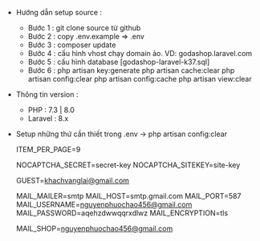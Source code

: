 * Hướng dẫn setup source :
    - Bước 1 : git clone source từ github
    - Bước 2 : copy .env.example => .env
    - Bước 3 : composer update
    - Bước 4 : cấu hình vhost chạy domain ảo. VD: godashop.laravel.com
    - Bước 5 : cấu hình database [godashop-laravel-k37.sql]
    - Bước 6 : 
               php artisan key:generate
               php artisan cache:clear
               php artisan config:clear
               php artisan config:cache
               php artisan view:clear

* Thông tin version : 
    - PHP : 7.3 | 8.0
    - Laravel : 8.x

* Setup những thứ cần thiết trong .env -> php artisan config:clear

    ITEM_PER_PAGE=9

    NOCAPTCHA_SECRET=secret-key
    NOCAPTCHA_SITEKEY=site-key

    GUEST=khachvanglai@gmail.com

    MAIL_MAILER=smtp
    MAIL_HOST=smtp.gmail.com
    MAIL_PORT=587
    MAIL_USERNAME=nguyenphuochao456@gmail.com
    MAIL_PASSWORD=aqehzdwwqqrxdlwz
    MAIL_ENCRYPTION=tls
    
    MAIL_SHOP=nguyenphuochao456@gmail.com
